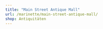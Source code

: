 ```yaml
---
title: "Main Street Antique Mall"
url: /marinette/main-street-antique-mall/
shop: Antiquitäten
---
```

